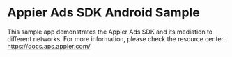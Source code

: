 # Appier Ads SDK Android Sample

This sample app demonstrates the Appier Ads SDK and its mediation to different networks.
For more information, please check the resource center. https://docs.aps.appier.com/

